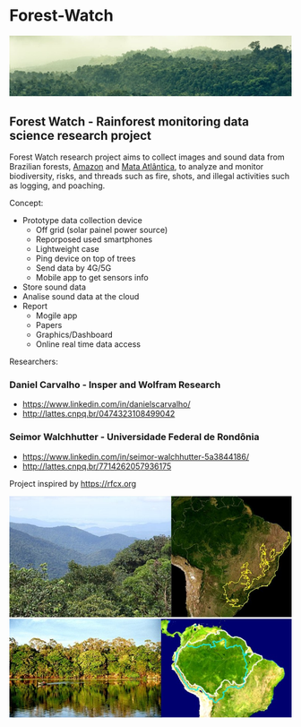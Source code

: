# Forest-Watch
![rainforest](img/rainforest.jpg)

## Forest Watch - Rainforest monitoring data science research project

Forest Watch research project aims to collect images and sound data from Brazilian forests, [Amazon](https://en.wikipedia.org/wiki/Amazon_rainforest) and [Mata Atlântica](https://en.wikipedia.org/wiki/Atlantic_Forest), to analyze and monitor biodiversity, risks, and threads such as fire, shots, and illegal activities such as logging, and poaching.

Concept:

- Prototype data collection device
  - Off grid (solar painel power source)
  - Reporposed used smartphones
  - Lightweight case
  - Ping device on top of trees
  - Send data by 4G/5G
  - Mobile app to get sensors info
- Store sound data
- Analise sound data at the cloud
- Report
  - Mogile app
  - Papers
  - Graphics/Dashboard
  - Online real time data access 

Researchers:

### Daniel Carvalho - Insper and Wolfram Research
- https://www.linkedin.com/in/danielscarvalho/
-  http://lattes.cnpq.br/0474323108499042

### Seimor Walchhutter - Universidade Federal de Rondônia
- https://www.linkedin.com/in/seimor-walchhutter-5a3844186/
- http://lattes.cnpq.br/7714262057936175

Project inspired by https://rfcx.org

<img src="img/mataatlantica.jpg" width="600px">
<img src="img/amazonia.jpg" width="600px">
